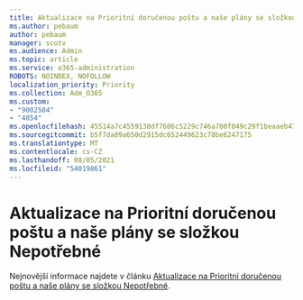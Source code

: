 ```yaml
---
title: Aktualizace na Prioritní doručenou poštu a naše plány se složkou Nepotřebné
ms.author: pebaum
author: pebaum
manager: scotv
ms.audience: Admin
ms.topic: article
ms.service: o365-administration
ROBOTS: NOINDEX, NOFOLLOW
localization_priority: Priority
ms.collection: Adm_O365
ms.custom:
- "9002504"
- "4854"
ms.openlocfilehash: 45514a7c4559138df7606c5229c746a700f049c29f1beaaeb47a7e2e0dd0d2d6
ms.sourcegitcommit: b5f7da89a650d2915dc652449623c78be6247175
ms.translationtype: MT
ms.contentlocale: cs-CZ
ms.lasthandoff: 08/05/2021
ms.locfileid: "54019861"
---
```

# <a name="update-on-focused-inbox-and-our-plans-for-clutter"></a>Aktualizace na Prioritní doručenou poštu a naše plány se složkou Nepotřebné

Nejnovější informace najdete v článku [Aktualizace na Prioritní doručenou poštu a naše plány se složkou Nepotřebné](https://techcommunity.microsoft.com/t5/outlook-blog/update-on-focused-inbox-and-our-plans-for-clutter/ba-p/136448).
